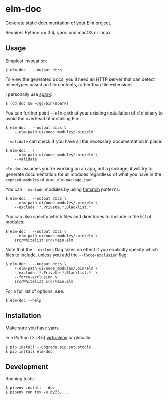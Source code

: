 # elm-doc

Generate static documentation of your Elm project.

Requires Python >= 3.4, yarn, and macOS or Linux.

## Usage

Simplest invocation:

    $ elm-doc . --output docs

To view the generated docs, you'll need an HTTP server that can detect mimetypes
based on file contents, rather than file extensions.

I personally use [spark](https://github.com/rif/spark):

    $ (cd doc && ~/go/bin/spark)

You can further point `--elm-path` at your existing installation of `elm` binary
to avoid the overhead of installing Elm:

    $ elm-doc . --output docs \
        --elm-path ui/node_modules/.bin/elm

`--validate` can check if you have all the necessary documentation in place:

    $ elm-doc . \
        --elm-path ui/node_modules/.bin/elm \
        --validate

`elm-doc` assumes you're working on an app, not a package; it will try to generate
documentation for all modules regardless of what you have in the `exposed-modules` of
your `elm-package.json`.

You can `--exclude` modules by using [fnmatch](https://docs.python.org/3/library/fnmatch.html)
patterns:

    $ elm-doc . --output docs \
        --elm-path ui/node_modules/.bin/elm \
        --exclude '*.Private.*,Blacklist.*'

You can also specify which files and directories to include in the list of modules:

    $ elm-doc . --output docs \
        --elm-path ui/node_modules/.bin/elm \
        src/Whitelist src/Main.elm

Note that the `--exclude` flag takes no effect if you explicitly specify which
files to include, unless you add the `--force-exclusion` flag:

    $ elm-doc . --output docs \
        --elm-path ui/node_modules/.bin/elm \
        --exclude '*.Private.*,Blacklist.*' \
        --force-exclusion \
        src/Whitelist src/Main.elm

For a full list of options, see:

    $ elm-doc --help

## Installation

Make sure you have [yarn](https://yarnpkg.com/en/docs/install).

In a Python (>=3.5) [virtualenv](https://docs.python.org/3.6/library/venv.html#creating-virtual-environments) or globally:

    $ pip install --upgrade pip setuptools
    $ pip install elm-doc

## Development

Running tests:

    $ pipenv install --dev
    $ pipenv run tox -e py35,...
